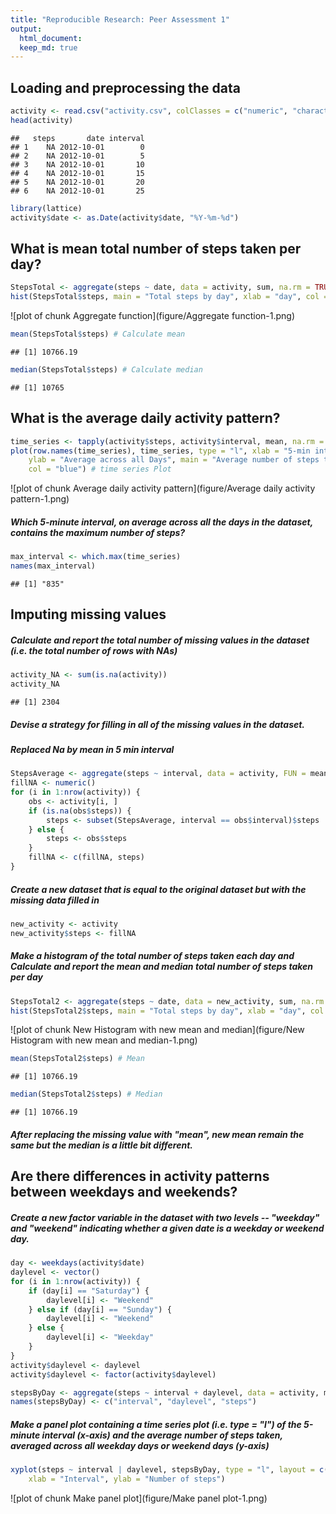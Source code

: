 ```yaml
---
title: "Reproducible Research: Peer Assessment 1"
output: 
  html_document:
  keep_md: true
---
```


## Loading and preprocessing the data


```r
activity <- read.csv("activity.csv", colClasses = c("numeric", "character", "numeric"))
head(activity)
```

```
##   steps       date interval
## 1    NA 2012-10-01        0
## 2    NA 2012-10-01        5
## 3    NA 2012-10-01       10
## 4    NA 2012-10-01       15
## 5    NA 2012-10-01       20
## 6    NA 2012-10-01       25
```

```r
library(lattice)
activity$date <- as.Date(activity$date, "%Y-%m-%d")
```

## What is mean total number of steps taken per day?


```r
StepsTotal <- aggregate(steps ~ date, data = activity, sum, na.rm = TRUE)
hist(StepsTotal$steps, main = "Total steps by day", xlab = "day", col = rainbow(5))
```

![plot of chunk Aggregate function](figure/Aggregate function-1.png) 

```r
mean(StepsTotal$steps) # Calculate mean
```

```
## [1] 10766.19
```

```r
median(StepsTotal$steps) # Calculate median
```

```
## [1] 10765
```

## What is the average daily activity pattern?


```r
time_series <- tapply(activity$steps, activity$interval, mean, na.rm = TRUE)
plot(row.names(time_series), time_series, type = "l", xlab = "5-min interval", 
    ylab = "Average across all Days", main = "Average number of steps taken", 
    col = "blue") # time series Plot
```

![plot of chunk Average daily activity pattern](figure/Average daily activity pattern-1.png) 

##### Which 5-minute interval, on average across all the days in the dataset, contains the maximum number of steps?


```r
max_interval <- which.max(time_series)
names(max_interval)
```

```
## [1] "835"
```

## Imputing missing values

##### Calculate and report the total number of missing values in the dataset (i.e. the total number of rows with NAs)

```r
activity_NA <- sum(is.na(activity))
activity_NA
```

```
## [1] 2304
```

##### Devise a strategy for filling in all of the missing values in the dataset.

##### Replaced Na by mean in 5 min interval


```r
StepsAverage <- aggregate(steps ~ interval, data = activity, FUN = mean)
fillNA <- numeric()
for (i in 1:nrow(activity)) {
    obs <- activity[i, ]
    if (is.na(obs$steps)) {
        steps <- subset(StepsAverage, interval == obs$interval)$steps
    } else {
        steps <- obs$steps
    }
    fillNA <- c(fillNA, steps)
}
```
##### Create a new dataset that is equal to the original dataset but with the missing data filled in


```r
new_activity <- activity
new_activity$steps <- fillNA
```

##### Make a histogram of the total number of steps taken each day and Calculate and report the mean and median total number of steps taken per day


```r
StepsTotal2 <- aggregate(steps ~ date, data = new_activity, sum, na.rm = TRUE)
hist(StepsTotal2$steps, main = "Total steps by day", xlab = "day", col = heat.colors(5))
```

![plot of chunk New Histogram with new mean and median](figure/New Histogram with new mean and median-1.png) 

```r
mean(StepsTotal2$steps) # Mean
```

```
## [1] 10766.19
```

```r
median(StepsTotal2$steps) # Median
```

```
## [1] 10766.19
```
##### After replacing the missing value with "mean", new mean remain the same but the median is a little bit different.


## Are there differences in activity patterns between weekdays and weekends?

##### Create a new factor variable in the dataset with two levels -- "weekday" and "weekend" indicating whether a given date is a weekday or weekend day.


```r
day <- weekdays(activity$date)
daylevel <- vector()
for (i in 1:nrow(activity)) {
    if (day[i] == "Saturday") {
        daylevel[i] <- "Weekend"
    } else if (day[i] == "Sunday") {
        daylevel[i] <- "Weekend"
    } else {
        daylevel[i] <- "Weekday"
    }
}
activity$daylevel <- daylevel
activity$daylevel <- factor(activity$daylevel)

stepsByDay <- aggregate(steps ~ interval + daylevel, data = activity, mean)
names(stepsByDay) <- c("interval", "daylevel", "steps")
```

##### Make a panel plot containing a time series plot (i.e. type = "l") of the 5-minute interval (x-axis) and the average number of steps taken, averaged across all weekday days or weekend days (y-axis)


```r
xyplot(steps ~ interval | daylevel, stepsByDay, type = "l", layout = c(1, 2), 
    xlab = "Interval", ylab = "Number of steps")
```

![plot of chunk Make panel plot](figure/Make panel plot-1.png) 

